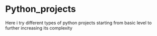 # Python_projects

Here i try different types of python projects starting from basic level to further increasing its complexity
